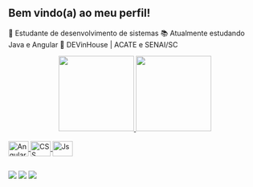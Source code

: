 ## Bem vindo(a) ao meu perfil!

📖 Estudante de desenvolvimento de sistemas
📚 Atualmente estudando Java e Angular
🏫 DEVinHouse | ACATE e SENAI/SC 

<div align="center">
  <a href="https://github.com/RafaelGChaves">
  <img height="150em" src="https://github-readme-stats.vercel.app/api?username=RafaelGChaves&show_icons=true&theme=dark&include_all_commits=true&count_private=false"/>
  <img height="150em" src="https://github-readme-stats.vercel.app/api/top-langs/?username=RafaelGChaves&layout=compact&langs_count=7&theme=dark"/>
</div>
  
<div style="display: inline_block"><br>
  <img align="center" alt="Angular" height="30" width="40" src="https://cdn.jsdelivr.net/gh/devicons/devicon/icons/java/java-original.svg">
  <img align="center" alt="CSS" height="30" width="40" src="https://cdn.jsdelivr.net/gh/devicons/devicon/icons/postgresql/postgresql-original.svg">
  <img align="center" alt="Js" height="30" width="40" src="https://cdn.jsdelivr.net/gh/devicons/devicon/icons/spring/spring-original.svg">
</div>
      
##
   
<div> 
  <a href = "mailto:rafaelguichaves@gmail.com"><img src="https://img.shields.io/badge/Gmail-D14836?style=for-the-badge&logo=gmail&logoColor=white" target="_blank"></a>
   <a href="https://www.linkedin.com/in/rafaelguichaves/" target="_blank"><img src="https://img.shields.io/badge/-LinkedIn-%230077B5?style=for-the-badge&logo=linkedin&logoColor=white" target="_blank"></a>   
  <a href = "https://www.instagram.com/rchavinho"><img src="https://img.shields.io/badge/Instagram-E4405F?style=for-the-badge&logo=instagram&logoColor=white"></a>
</div>
 
